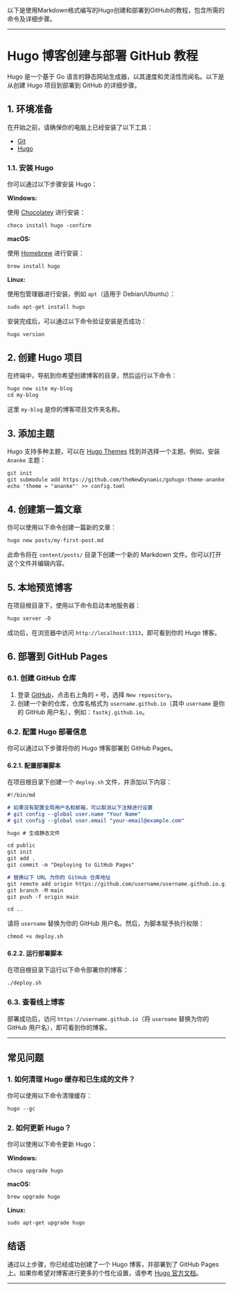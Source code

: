 以下是使用Markdown格式编写的Hugo创建和部署到GitHub的教程，包含所需的命令及详细步骤。

---

# Hugo 博客创建与部署 GitHub 教程

Hugo 是一个基于 Go 语言的静态网站生成器，以其速度和灵活性而闻名。以下是从创建 Hugo 项目到部署到 GitHub 的详细步骤。

## 1. 环境准备

在开始之前，请确保你的电脑上已经安装了以下工具：

- [Git](https://git-scm.com/)
- [Hugo](https://gohugo.io/)

### 1.1. 安装 Hugo

你可以通过以下步骤安装 Hugo：

**Windows:**

使用 [Chocolatey](https://chocolatey.org/) 进行安装：

```md
choco install hugo -confirm
```

**macOS:**

使用 [Homebrew](https://brew.sh/) 进行安装：

```md
brew install hugo
```

**Linux:**

使用包管理器进行安装，例如 `apt`（适用于 Debian/Ubuntu）：

```md
sudo apt-get install hugo
```

安装完成后，可以通过以下命令验证安装是否成功：

```md
hugo version
```

## 2. 创建 Hugo 项目

在终端中，导航到你希望创建博客的目录，然后运行以下命令：

```md
hugo new site my-blog
cd my-blog
```

这里 `my-blog` 是你的博客项目文件夹名称。

## 3. 添加主题

Hugo 支持多种主题，可以在 [Hugo Themes](https://themes.gohugo.io/) 找到并选择一个主题。例如，安装 `Ananke` 主题：

```md
git init
git submodule add https://github.com/theNewDynamic/gohugo-theme-ananke.git themes/ananke
echo 'theme = "ananke"' >> config.toml
```

## 4. 创建第一篇文章

你可以使用以下命令创建一篇新的文章：

```md
hugo new posts/my-first-post.md
```

此命令将在 `content/posts/` 目录下创建一个新的 Markdown 文件。你可以打开这个文件并编辑内容。

## 5. 本地预览博客

在项目根目录下，使用以下命令启动本地服务器：

```md
hugo server -D
```

成功后，在浏览器中访问 `http://localhost:1313`，即可看到你的 Hugo 博客。

## 6. 部署到 GitHub Pages

### 6.1. 创建 GitHub 仓库

1. 登录 [GitHub](https://github.com/)，点击右上角的 `+` 号，选择 `New repository`。
2. 创建一个新的仓库，仓库名格式为 `username.github.io`（其中 `username` 是你的 GitHub 用户名），例如：`fastkj.github.io`。

### 6.2. 配置 Hugo 部署信息

你可以通过以下步骤将你的 Hugo 博客部署到 GitHub Pages。

#### 6.2.1. 配置部署脚本

在项目根目录下创建一个 `deploy.sh` 文件，并添加以下内容：

```md
#!/bin/md

# 如果没有配置全局用户名和邮箱，可以取消以下注释进行设置
# git config --global user.name "Your Name"
# git config --global user.email "your-email@example.com"

hugo # 生成静态文件

cd public
git init
git add .
git commit -m "Deploying to GitHub Pages"

# 替换以下 URL 为你的 GitHub 仓库地址
git remote add origin https://github.com/username/username.github.io.git
git branch -M main
git push -f origin main

cd ..
```

请将 `username` 替换为你的 GitHub 用户名。然后，为脚本赋予执行权限：

```md
chmod +x deploy.sh
```

#### 6.2.2. 运行部署脚本

在项目根目录下运行以下命令部署你的博客：

```md
./deploy.sh
```

### 6.3. 查看线上博客

部署成功后，访问 `https://username.github.io`（将 `username` 替换为你的 GitHub 用户名），即可看到你的博客。

---

## 常见问题

### 1. 如何清理 Hugo 缓存和已生成的文件？

你可以使用以下命令清理缓存：

```md
hugo --gc
```

### 2. 如何更新 Hugo？

你可以使用以下命令更新 Hugo：

**Windows:**

```md
choco upgrade hugo
```

**macOS:**

```md
brew upgrade hugo
```

**Linux:**

```md
sudo apt-get upgrade hugo
```

## 结语

通过以上步骤，你已经成功创建了一个 Hugo 博客，并部署到了 GitHub Pages 上。如果你希望对博客进行更多的个性化设置，请参考 [Hugo 官方文档](https://gohugo.io/documentation/)。

---
